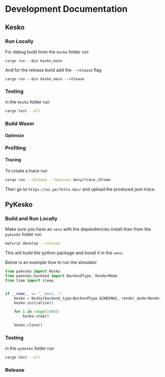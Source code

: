 # Development Documentation

## Kesko

### Run Locally
For debug build from the `kesko` folder run
```
cargo run --bin kesko_main
```
And for the release build add the `--release` flag
```
cargo run --bin kesko_main --release
```

### Testing
in the `kesko` folder run
```bash
cargo test --all
```

### Build Wasm

#### Optimize
### Profiling

#### Tracing

To create a trace run

```bash
cargo run --release --features bevy/trace_chrome
```

Then go to `https://ui.perfetto.dev/` and upload the produced json trace

## PyKesko

### Build and Run Locally

Make sure you have an `venv` with the dependencies install then from the `pykesko` folder run
```bash
maturin develop --release
```
This will build the python package and install it in the `venv`.

Below is an example how to run the simulator
```python
from pykesko import Kesko
from pykesko.backend import BackendType, RenderMode
from time import sleep


if __name__ == "__main__":
    kesko = Kesko(backend_type=BackendType.BINDINGS, render_mode=RenderMode.WINDOW)
    kesko.initialize()

    for i in range(1000):
        kesko.step()

    kesko.close()
```

### Testing
in the `pykesko` folder run
```bash
cargo test --all
```

### Release